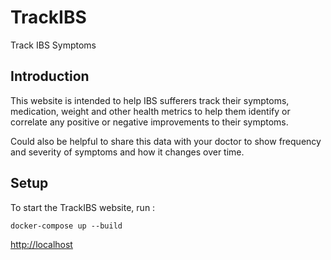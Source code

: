 # TrackIBS
Track IBS Symptoms

## Introduction

This website is intended to help IBS sufferers track their symptoms, medication, weight and other health metrics to help them identify or correlate any positive or negative improvements to their symptoms.

Could also be helpful to share this data with your doctor to show frequency and severity of symptoms and how it changes over time.

## Setup

To start the TrackIBS website, run :

```
docker-compose up --build
```

<http://localhost>
